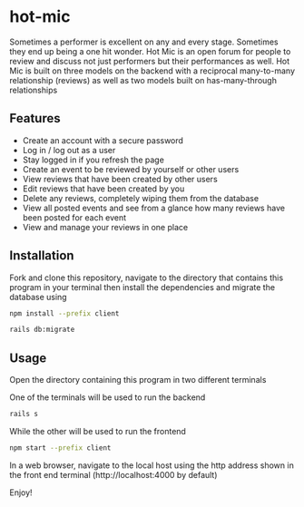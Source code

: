 # hot-mic

Sometimes a performer is excellent on any and every stage. Sometimes they end up being a one hit wonder. Hot Mic is an open forum for people to review and discuss not just performers but their performances as well. Hot Mic is built on three models on the backend with a reciprocal many-to-many relationship (reviews) as well as two models built on has-many-through relationships

## Features
- Create an account with a secure password
- Log in / log out as a user
- Stay logged in if you refresh the page
- Create an event to be reviewed by yourself or other users
- View reviews that have been created by other users
- Edit reviews that have been created by you
- Delete any reviews, completely wiping them from the database
- View all posted events and see from a glance how many reviews have been posted for each event
- View and manage your reviews in one place

## Installation

Fork and clone this repository, navigate to the directory that contains this program in your terminal then install the dependencies and migrate the database using

```bash
npm install --prefix client
```

```bash
rails db:migrate
```

## Usage

Open the directory containing this program in two different terminals

One of the terminals will be used to run the backend

```bash
rails s
```

While the other will be used to run the frontend

```bash
npm start --prefix client
```

In a web browser, navigate to the local host using the http address shown in the front end terminal
(http://localhost:4000 by default)

Enjoy!